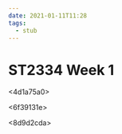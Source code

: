 ```yaml
---
date: 2021-01-11T11:28
tags: 
  - stub
---
```


# ST2334 Week 1

<4d1a75a0>

<6f39131e>

<bc5696c7>

<8d9d2cda>
